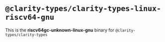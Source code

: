 # `@clarity-types/clarity-types-linux-riscv64-gnu`

This is the **riscv64gc-unknown-linux-gnu** binary for `@clarity-types/clarity-types`
